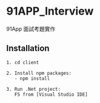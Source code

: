 ﻿# 91APP_Interview
 91App 面試考題實作
 
 
## Installation


```
1. cd client

2. Install npm packages:
   - npm install

3. Run .Net project:
   F5 from [Visual Studio IDE]
```
